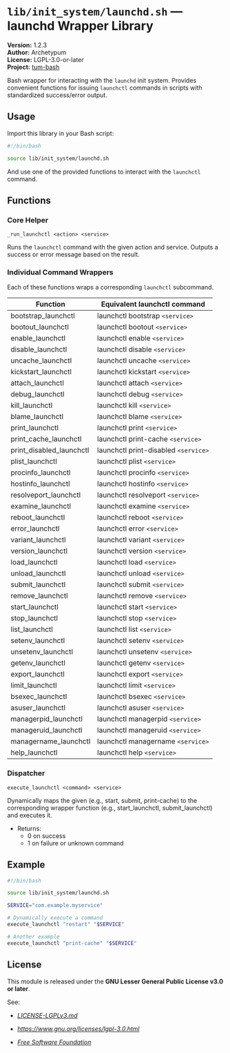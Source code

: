 # `lib/init_system/launchd.sh` — launchd Wrapper Library

**Version:** 1.2.3  
**Author:** Archetypum  
**License:** LGPL-3.0-or-later  
**Project:** [tum-bash](https://github.com/Archetypum/tum-bash.git)

Bash wrapper for interacting with the `launchd` init system. Provides convenient functions for issuing `launchctl` commands in scripts with standardized success/error output.

## Usage

Import this library in your Bash script:

```bash
#!/bin/bash

source lib/init_system/launchd.sh
```

And use one of the provided functions to interact with the `launchctl` command.

## Functions

### Core Helper

`_run_launchctl <action> <service>`

Runs the `launchctl` command with the given action and service. Outputs a success or error message based on the result.

### Individual Command Wrappers

Each of these functions wraps a corresponding `launchctl` subcommand.

| **Function**                 | **Equivalent launchctl command**     |
|------------------------------|--------------------------------------|
| bootstrap_launchctl          | launchctl bootstrap `<service>`      |
| bootout_launchctl            | launchctl bootout `<service>`        |
| enable_launchctl             | launchctl enable `<service>`         |
| disable_launchctl            | launchctl disable `<service>`        |
| uncache_launchctl            | launchctl uncache `<service>`        |
| kickstart_launchctl          | launchctl kickstart `<service>`      |
| attach_launchctl             | launchctl attach `<service>`         |
| debug_launchctl              | launchctl debug `<service>`          |
| kill_launchctl               | launchctl kill `<service>`           |
| blame_launchctl              | launchctl blame `<service>`          |
| print_launchctl              | launchctl print `<service>`          |
| print_cache_launchctl        | launchctl print-cache `<service>`    |
| print_disabled_launchctl     | launchctl print-disabled `<service>` |
| plist_launchctl              | launchctl plist `<service>`          |
| procinfo_launchctl           | launchctl procinfo `<service>`       |
| hostinfo_launchctl           | launchctl hostinfo `<service>`       |
| resolveport_launchctl        | launchctl resolveport `<service>`    |
| examine_launchctl            | launchctl examine `<service>`        |
| reboot_launchctl             | launchctl reboot `<service>`         |
| error_launchctl              | launchctl error `<service>`          |
| variant_launchctl            | launchctl variant `<service>`        |
| version_launchctl            | launchctl version `<service>`        |
| load_launchctl               | launchctl load `<service>`           |
| unload_launchctl             | launchctl unload `<service>`         |
| submit_launchctl             | launchctl submit `<service>`         |
| remove_launchctl             | launchctl remove `<service>`         |
| start_launchctl              | launchctl start `<service>`          |
| stop_launchctl               | launchctl stop `<service>`           |
| list_launchctl               | launchctl list `<service>`           |
| setenv_launchctl             | launchctl setenv `<service>`         |
| unsetenv_launchctl           | launchctl unsetenv `<service>`       |
| getenv_launchctl             | launchctl getenv `<service>`         |
| export_launchctl             | launchctl export `<service>`         |
| limit_launchctl              | launchctl limit `<service>`          |
| bsexec_launchctl             | launchctl bsexec `<service>`         |
| asuser_launchctl             | launchctl asuser `<service>`         |
| managerpid_launchctl         | launchctl managerpid `<service>`     |
| manageruid_launchctl         | launchctl manageruid `<service>`     |
| managername_launchctl        | launchctl managername `<service>`    |
| help_launchctl               | launchctl help `<service>`           |

### Dispatcher

`execute_launchctl <command> <service>`

Dynamically maps the given <command> (e.g., start, submit, print-cache) to the corresponding wrapper function (e.g., start_launchctl, submit_launchctl) and executes it.

- Returns:
    - 0 on success
    - 1 on failure or unknown command

## Example

```bash
#!/bin/bash

source lib/init_system/launchd.sh

SERVICE="com.example.myservice"

# Dynamically execute a command
execute_launchctl "restart" "$SERVICE"

# Another example
execute_launchctl "print-cache" "$SERVICE"
```

## License

This module is released under the **GNU Lesser General Public License v3.0 or later**.

See:

- [_LICENSE-LGPLv3.md_](https://github.com/Archetypum/tum-bash/blob/master/LICENSE-LGPLv3.md)

- _https://www.gnu.org/licenses/lgpl-3.0.html_

- [_Free Software Foundation_](https://www.fsf.org/)
